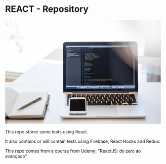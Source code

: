 # REACT - Repository

![Code and more coded](./code2.jpg)

This repo stores some tests using React.

It also contains or will contain tests using Firebase, React Hooks and Redux.

This repo comes from a course from Udemy: "ReactJS: do zero ao avançado"
